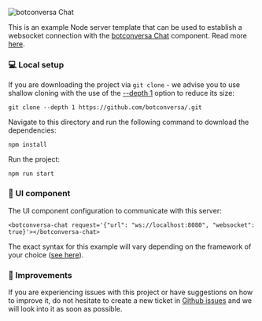 ![botconversa Chat](https://github.com/botconversa//assets/18709577/340b3fe7-4eab-46e3-9711-2ef4042cefea)

This is an example Node server template that can be used to establish a websocket connection with the [botconversa Chat](https://www.npmjs.com/package/botconversa-chat) component. Read more [here](https://botconversachat.dev/docs/connect#Websocket).

### :computer: Local setup

If you are downloading the project via `git clone` - we advise you to use shallow cloning with the use of the [--depth 1](https://www.perforce.com/blog/vcs/git-beyond-basics-using-shallow-clones) option to reduce its size:

```
git clone --depth 1 https://github.com/botconversa/.git
```

Navigate to this directory and run the following command to download the dependencies:

```
npm install
```

Run the project:

```
npm run start
```

### :calling: UI component

The UI component configuration to communicate with this server:

```
<botconversa-chat request='{"url": "ws://localhost:8080", "websocket": true}'></botconversa-chat>
```

The exact syntax for this example will vary depending on the framework of your choice ([see here](https://botconversachat.dev/examples/frameworks)).

### :wrench: Improvements

If you are experiencing issues with this project or have suggestions on how to improve it, do not hesitate to create a new ticket in [Github issues](https://github.com/botconversa//issues) and we will look into it as soon as possible.
